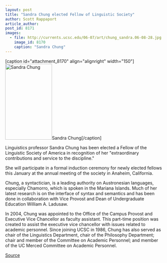 ```yaml
---
layout: post
title: "Sandra Chung elected Fellow of Linguistic Society"
author: Scott Rappaport
article_author: 
post_id: 8171
images:
  - file: http://currents.ucsc.edu/06-07/art/chung_sandra.06-08-28.jpg
    image_id: 8170
    caption: "Sandra Chung"
---
```


[caption id="attachment_8170" align="alignright" width="150"]<a href="http://dev-ucsc-news.pantheonsite.io/wp-content/uploads/2006/08/chung_sandra.06-08-28.jpg"><img class="size-full wp-image-8170" src="http://dev-ucsc-news.pantheonsite.io/wp-content/uploads/2006/08/chung_sandra.06-08-28.jpg" alt="Sandra Chung" width="150" height="243" /></a>Sandra Chung[/caption]
<a name="content" id="content"></a>
<p>
  Linguistics professor Sandra Chung has been elected a Fellow of the Linguistic Society of America in recognition of her "extraordinary contributions and service to the discipline."
</p>
<p>
  She will participate in a formal induction ceremony for newly elected fellows this January at the annual meeting of the society in Anaheim, California.
</p>
<p>
  Chung, a syntactician, is a leading authority on Austronesian languages, especially Chamorro, which is spoken in the Mariana Islands. Much of her latest research is on the interface of syntax and semantics and has been done in collaboration with Vice Provost and Dean of Undergraduate Education William A. Ladusaw.
</p>
<p>
  In 2004, Chung was appointed to the Office of the Campus Provost and Executive Vice Chancellor as faculty assistant. This part-time position was created to assist the executive vice chancellor with issues related to academic personnel. Since joining UCSC in 1986, Chung has also served as chair of the Linguistics Department, chair of the Philosophy Department; chair and member of the Committee on Academic Personnel; and member of the UC Merced Committee on Academic Personnel.
</p>
<p><a href="http://www1.ucsc.edu/currents/06-07/08-28/chung.asp" title="Permalink to chung">Source</a></p>
